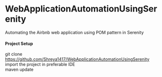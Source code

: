 # WebApplicationAutomationUsingSerenity
Automating the Airbnb web application using POM pattern in Serenity

<h4>Project Setup</h4>

git clone https://github.com/Shreya1417/WebApplicationAutomationUsingSerenity
<br />
import the project in preferable IDE
<br />
maven update


